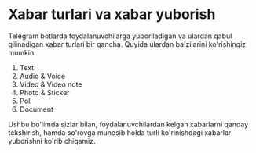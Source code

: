 # Xabar turlari va xabar yuborish

Telegram botlarda foydalanuvchilarga yuboriladigan va ulardan qabul qilinadigan xabar turlari bir qancha. Quyida ulardan ba'zilarini ko'rishingiz mumkin.

1. Text
2. Audio & Voice
3. Video & Video note
4. Photo & Sticker
5. Poll
6. Document

Ushbu bo'limda sizlar bilan, foydalanuvchilardan kelgan xabarlarni qanday tekshirish, hamda so'rovga munosib holda turli ko'rinishdagi xabarlar yuborishni ko'rib chiqamiz.

